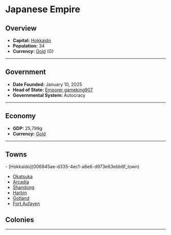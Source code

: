 <!--UNDEDITED FILE, remove this entire line if this file has been edited!-->
# <!--NAME-->Japanese Empire<!--NAME-->

## Overview

- **Capital:** <!--CAPITAL_LINK-->[Hokkaido](006945ae-d335-4ec1-a8e6-d973e83ebb6f_town)<!--CAPITAL_LINK-->
- **Population:** <!--POPULATION-->34<!--POPULATION-->
- **Currency:** <!--CURRENCY_LINK-->[Gold](Gold_currency)<!--CURRENCY_LINK--> (<!--CURRENCY_ABV-->G<!--CURRENCY_ABV-->)

---

## Government

- **Date Founded:** <!--FOUNDED-->January 10, 2025<!--FOUNDED-->
- **Head of State:** <!--LEADER_TITLE_LINK-->[Emporer gameking907](gameking907_user)<!--LEADER_TITLE_LINK-->
- **Governmental System:** <!--GOVERNMENT-->Autocracy<!--GOVERNMENT-->

---

## Economy

- **GDP:** <!--GDP-->25,799g<!--GDP-->
- **Currency:** <!--CURRENCY_LINK-->[Gold](Gold_currency)<!--CURRENCY_LINK-->

---

## Towns

<!--TOWNS-->- [Hokkaido](006945ae-d335-4ec1-a8e6-d973e83ebb6f_town)
- [Okatsuka](cf3d85db-abc9-4381-841b-9769bcd8d2c2_town)
- [Arcadia](e148021b-361c-4d57-9e09-71d8b181be2b_town)
- [Shandong](5efed49e-cc74-4762-aedf-e392c1c697a9_town)
- [Harbin](a3b0d1ce-0e32-4163-a35f-4eb5b4e174dc_town)
- [Gotland](6c6a494b-1740-4b69-ab3b-4ff6d708a5d9_town)
- [Fort Aufayen](6a20450c-ed94-45c4-8ecc-8f935277d7b3_town)<!--TOWNS-->

## Colonies

<!--COLONIES--><!--COLONIES-->

---